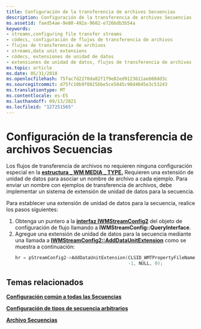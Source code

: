 ```yaml
---
title: Configuración de la transferencia de archivos Secuencias
description: Configuración de la transferencia de archivos Secuencias
ms.assetid: faed54ae-9e80-492a-9602-e726bdb3b54a
keywords:
- streams,configuring file transfer streams
- códecs, configuración de flujos de transferencia de archivos
- flujos de transferencia de archivos
- streams,data unit extensions
- códecs, extensiones de unidad de datos
- extensiones de unidad de datos, flujos de transferencia de archivos
ms.topic: article
ms.date: 05/31/2018
ms.openlocfilehash: 75fac7d2270da82f1f9e82ed9123611ae608dd3c
ms.sourcegitcommit: d75fc10b9f0825bbe5ce5045c90d4045e3c53243
ms.translationtype: MT
ms.contentlocale: es-ES
ms.lasthandoff: 09/13/2021
ms.locfileid: "127251565"
---
```

# <a name="configuring-file-transfer-streams"></a>Configuración de la transferencia de archivos Secuencias

Los flujos de transferencia de archivos no requieren ninguna configuración especial en la [**estructura \_ WM MEDIA \_ TYPE.**](/previous-versions/windows/desktop/api/wmsdkidl/ns-wmsdkidl-wm_media_type) Requieren una extensión de unidad de datos para asociar un nombre de archivo a cada ejemplo. Para enviar un nombre con ejemplos de transferencia de archivos, debe implementar un sistema de extensión de unidad de datos para la secuencia.

Para establecer una extensión de unidad de datos para la secuencia, realice los pasos siguientes:

1.  Obtenga un puntero a la [**interfaz IWMStreamConfig2**](/previous-versions/windows/desktop/api/wmsdkidl/nn-wmsdkidl-iwmstreamconfig2) del objeto de configuración de flujo llamando a **IWMStreamConfig::QueryInterface**.
2.  Agregue una extensión de unidad de datos para la secuencia mediante una llamada a [**IWMStreamConfig2::AddDataUnitExtension**](/previous-versions/windows/desktop/api/Wmsdkidl/nf-wmsdkidl-iwmstreamconfig2-adddataunitextension) como se muestra a continuación:
    ```C++
    hr = pStreamConfig2->AddDataUnitExtension(CLSID_WMTPropertyFileName,
                                              -1, NULL, 0);
    ```

    

## <a name="related-topics"></a>Temas relacionados

<dl> <dt>

[**Configuración común a todas las Secuencias**](configuration-common-to-all-streams.md)
</dt> <dt>

[**Configuración de tipos de secuencia arbitrarios**](configuring-arbitrary-stream-types.md)
</dt> <dt>

[**Archivo Secuencias**](file-streams.md)
</dt> </dl>

 

 




